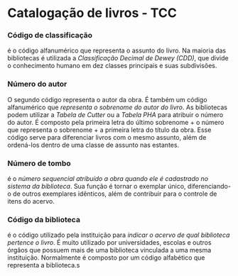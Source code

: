 # Catalogação de livros - TCC

### Código de classificação

é o código alfanumérico que representa o assunto do livro. Na maioria das bibliotecas é utilizada a *Classificação Decimal de Dewey (CDD)*, que divide o conhecimento humano em dez classes principais e suas subdivisões. 

 ### Número do autor 

O segundo código representa o autor da obra. É também um código alfanumérico que *representa o sobrenome do autor do livro*. As bibliotecas podem utilizar a *Tabela de Cutter* ou a *Tabela PHA* para atribuir o número do autor. É composto pela primeira letra do último sobrenome + o número que representa o sobrenome + a primeira letra do título da obra. Esse código serve para diferenciar livros com o mesmo assunto, além de ordená-los dentro de uma classe de assunto nas estantes.

### Número de tombo

é o *número sequencial atribuído a obra quando ele é cadastrado no sistema da biblioteca*. Sua função é tornar o exemplar único, diferenciando-o de outros exemplares idênticos, além de contribuir para o controle de itens do acervo.

### Código da biblioteca

é o código utilizado pela instituição para *indicar o acervo de qual biblioteca pertence o livro*. É muito utilizado por universidades, escolas e outros órgãos que possuem mais de uma biblioteca vinculada a uma mesma instituição. Normalmente é composto por um código alfabético que representa a biblioteca.s

